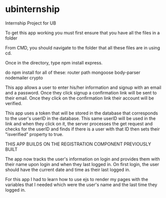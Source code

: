 # ubinternship
Internship Project for UB

To get this app working you must first ensure that you have all the files in a folder

From CMD, you should navigate to the folder that all these files are in using cd.

Once in the directory, type npm install express.

do npm install for all of these:
router
path
mongoose
body-parser
nodemailer
crypto

This app allows a user to enter his/her information and signup with an email and a password.
Once they click signup a confirmation link will be sent to their email.
Once they click on the confirmation link their account will be verified.

This app uses a token that will be stored in the database that corresponds to the user's userID in the database. This same userID will be used in the link and when they click on it, the server processes the get request and checks for the userID and finds if there is a user with that ID then sets their "isverified" property to true.

THIS APP BUILDS ON THE REGISTRATION COMPONENT PREVIOUSLY BUILT

The app now tracks the user's information on login and provides them with their name upon login and when they last logged in. On first login, the user should have the current date and time as their last logged in.

For this app I had to learn how to use ejs to render my pages with the variables that I needed which were the user's name and the last time they logged in.


